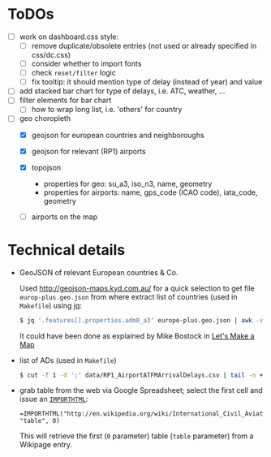 # ToDOs #
- [ ] work on dashboard.css style:
	- [ ] remove duplicate/obsolete entries (not used or already specified in css/dc.css)
	- [ ] consider whether to import fonts
	- [ ] check `reset/filter` logic
	- [ ] fix tooltip: it should mention type of delay (instead of year) and value
- [ ] add stacked bar chart for type of delays, i.e. ATC, weather, ...
- [ ] filter elements for bar chart
	- [ ] how to wrap long list, i.e. 'others' for country
- [ ] geo choropleth
	- [x] geojson for european countries and neighboroughs
	- [x] geojson for relevant (RP1) airports
	- [x] topojson
		* properties for geo: su_a3, iso_n3, name, geometry
		* properties for airports: name, gps_code (ICAO code), iata_code, geometry
	- [ ] airports on the map


# Technical details #

* GeoJSON of relevant European countries & Co.

  Used http://geojson-maps.kyd.com.au/ for a quick selection to get file `europ-plus.geo.json` from where extract list of countries (used in `Makefile`) using [jq](http://stedolan.github.com/jq):

  ```bash
  $ jq '.features[].properties.adm0_a3' europe-plus.geo.json | awk -v ORS=, 'BEGIN {a="\047"} { print $1 }' | sed -e 's/,$//g'
  ```

  It could have been done as explained by Mike Bostock in [Let's Make a Map](http://bost.ocks.org/mike/map/)

* list of ADs (used in `Makefile`)
	```bash
	$ cut -f 1 -d ';' data/RP1_AirportATFMArrivalDelays.csv | tail -n +2 | sort | uniq | awk -v ORS=, 'BEGIN {a="\047"} {print a $1 a}' | sed -e 's/,$//g'
	```

* grab table from the web via Google Spreadsheet; select the first cell and issue an [`IMPORTHTML`](https://support.google.com/docs/answer/3093339?hl=en-GB&rd=1):

  ```text
  =IMPORTHTML("http://en.wikipedia.org/wiki/International_Civil_Aviation_Organization_airport_code", "table", 0)
  ```

  This will retrieve the first (`0` parameter) table (`table` parameter) from a Wikipage entry.